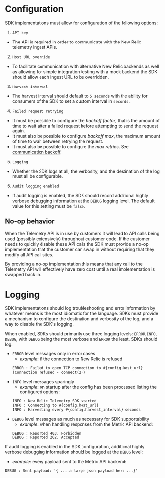 # Configuration

SDK implementations must allow for configuration of the following options:

1. `API key`
  * The API is required in order to communicate with the New Relic telemetry ingest APIs.
2. `Host URL override`
  * To facilitate communication with alternative New Relic backends as well as allowing for simple integration testing with a mock backend the SDK should allow each ingest URL to be overridden.
3. `Harvest interval`
  * The harvest interval should default to `5 seconds` with the ability for consumers of the SDK to set a custom interval in `seconds`.
4. `Failed request retrying`
  * It must be possible to configure the _backoff factor_, that is the amount of time to wait
    after a failed request before attempting to send the request again.
  * It must also be possible to configure _backoff max_, the maximum amount of time to wait between retrying the request.
  * It must also be possible to configure the _max retries_.
    See [communication backoff](./communication.md#graceful-degradation).
5. `Logging`
  * Whether the SDK logs at all, the verbosity, and the destination of the log must all be configurable.
5. `Audit logging enabled`
  * If audit logging is enabled, the SDK should record additional highly verbose debugging information at the `DEBUG` logging level.  The default value for this setting must be `false`.

## No-op behavior

When the Telemetry API is in use by customers it will lead to API calls being used (possibly extensively) throughout customer code. If the customer needs to quickly disable these API calls the SDK must provide a no-op implementation that the customer can swap in without requiring that they modify all API call sites.

By providing a no-op implementation this means that any call to the Telemetry API will effectively have zero cost until a real implementation is swapped back in.

# Logging

SDK implementations should log troubleshooting and error information by whatever means is
the most idiomatic for the language. SDKs must provide a mechanism to configure the
destination and verbosity of the log, and a way to disable the SDK's logging.

When enabled, SDKs should primarily use three logging levels: `ERROR`,`INFO`, `DEBUG`,
with `DEBUG` being the most verbose and `ERROR` the least.  SDKs should log:

* `ERROR` level messages only in error cases
  * _example_: if the connection to New Relic is refused
  ```
  ERROR : Failed to open TCP connection to #{config.host_url} (Connection refused - connect(2))
  ```
* `INFO` level messages sparingly
  * _example_: on startup after the config has been processed listing the configured options:
  ```
  INFO : New Relic Telemetry SDK started
  INFO : Connecting to #{config.host_url}
  INFO : Harvesting every #{config.harvest_interval} seconds
  ```
* `DEBUG` level messages as much as necessary for SDK supportability
  * _example_: when handling responses from the Metric API backend:
  ```
  DEBUG : Reported 403, Forbidden
  DEBUG : Reported 202, Accepted
  ```

If audit logging is enabled in the SDK configuration, additional highly verbose debugging information should be logged at the `DEBUG` level:
  * _example_: every payload sent to the Metric API backend:
  ```
  DEBUG : Sent payload: '{ ... a large json payload here ...}'
  ```
